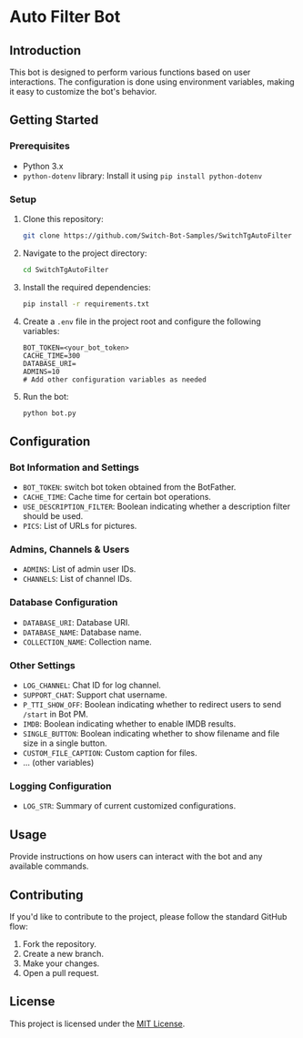 # Auto Filter Bot

## Introduction

This bot is designed to perform various functions based on user interactions. The configuration is done using environment variables, making it easy to customize the bot's behavior.

## Getting Started

### Prerequisites

- Python 3.x
- `python-dotenv` library: Install it using `pip install python-dotenv`

### Setup

1. Clone this repository:

   ```bash
   git clone https://github.com/Switch-Bot-Samples/SwitchTgAutoFilter
   ```

2. Navigate to the project directory:

   ```bash
   cd SwitchTgAutoFilter
   ```

3. Install the required dependencies:

   ```bash
   pip install -r requirements.txt
   ```

4. Create a `.env` file in the project root and configure the following variables:

   ```env
   BOT_TOKEN=<your_bot_token>
   CACHE_TIME=300
   DATABASE_URI=
   ADMINS=10
   # Add other configuration variables as needed
   ```

5. Run the bot:

   ```bash
   python bot.py
   ```

## Configuration

### Bot Information and Settings

- `BOT_TOKEN`: switch bot token obtained from the BotFather.
- `CACHE_TIME`: Cache time for certain bot operations.
- `USE_DESCRIPTION_FILTER`: Boolean indicating whether a description filter should be used.
- `PICS`: List of URLs for pictures.

### Admins, Channels & Users

- `ADMINS`: List of admin user IDs.
- `CHANNELS`: List of channel IDs.

### Database Configuration

- `DATABASE_URI`: Database URI.
- `DATABASE_NAME`: Database name.
- `COLLECTION_NAME`: Collection name.

### Other Settings

- `LOG_CHANNEL`: Chat ID for log channel.
- `SUPPORT_CHAT`: Support chat username.
- `P_TTI_SHOW_OFF`: Boolean indicating whether to redirect users to send `/start` in Bot PM.
- `IMDB`: Boolean indicating whether to enable IMDB results.
- `SINGLE_BUTTON`: Boolean indicating whether to show filename and file size in a single button.
- `CUSTOM_FILE_CAPTION`: Custom caption for files.
- ... (other variables)

### Logging Configuration

- `LOG_STR`: Summary of current customized configurations.

## Usage

Provide instructions on how users can interact with the bot and any available commands.

## Contributing

If you'd like to contribute to the project, please follow the standard GitHub flow:

1. Fork the repository.
2. Create a new branch.
3. Make your changes.
4. Open a pull request.

## License

This project is licensed under the [MIT License](LICENSE).
